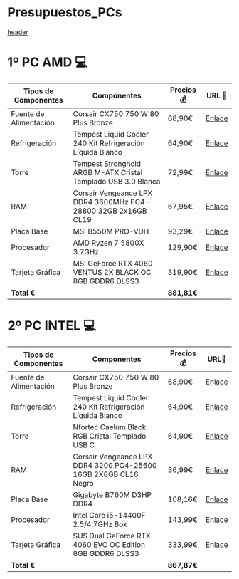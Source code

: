 # Presupuestos_PCs
[header](header.jpeg)
# 1º PC AMD 💻

| Tipos de Componentes       | Componentes                                                                 | Precios 💰   | URL 🔗 |
|--------------------------|----------------------------------------------------------------------------|-----------|-----|
| Fuente de Alimentación   | Corsair CX750  750 W 80 Plus Bronze                               | 68,90€   |  [Enlace]([https://www.pccomponentes.com/fuente-alimentacion-mars-gaming-mpb750si-atx-750w-80-plus-bronze-fuente-alimentacion](https://www.pccomponentes.com/corsair-cx750-750-w-80-plus-bronze?s_kwcid=AL!14405!3!!!!x!!&gad_source=1&gclid=Cj0KCQjwhr6_BhD4ARIsAH1YdjA9UXeJgbEd14SniaTEUg-oedO0_Qr3wGbRfnFB-n2Tlp_MvUxVL-8aAnwIEALw_wcB))  |
| Refrigeración            | Tempest Liquid Cooler 240 Kit Refrigeración Líquida Blanco    | 64,90€   | [Enlace](https://www.pccomponentes.com/tempest-liquid-cooler-240-kit-refrigeracion-liquida-blanco)    |
| Torre                    | Tempest Stronghold ARGB M-ATX Cristal Templado USB 3.0 Blanca                 | 72,99€    |  [Enlace](https://www.pccomponentes.com/tempest-stronghold-argb-m-atx-cristal-templado-usb-30-blanca)   |
| RAM                      | Corsair Vengeance LPX DDR4 3600MHz PC4-28800 32GB 2x16GB CL19                      | 67,95€   |  [Enlace](https://www.pccomponentes.com/corsair-vengeance-lpx-ddr4-3600mhz-pc4-28800-32gb-2x16gb-cl18)   |
| Placa Base               | MSI B550M PRO-VDH                                                          | 93,29€    |  [Enlace](https://www.pccomponentes.com/msi-b550m-pro-vdh)   |
| Procesador               | AMD Ryzen 7 5800X 3.7GHz                                                   | 129,90€   |  [Enlace](https://www.pccomponentes.com/amd-ryzen-5-5600x-37ghz)   |
| Tarjeta Gráfica          | MSI GeForce RTX 4060 VENTUS 2X BLACK OC 8GB GDDR6 DLSS3                  | 319,90€   |  [Enlace](https://www.pccomponentes.com/msi-geforce-rtx-4060-ventus-2x-black-oc-8gb-gddr6-dlss3)   |
| **Total €**                |                                                                            | **881,81€** |   |

# 2º PC INTEL 💻

| Tipos de Componentes       | Componentes                                                                 | Precios 💰   | URL🔗 |
|--------------------------|----------------------------------------------------------------------------|-----------|-----|
| Fuente de Alimentación   | Corsair CX750 750 W 80 Plus Bronze                               | 68,90€    |  [Enlace](https://www.pccomponentes.com/corsair-cx750-750-w-80-plus-bronze)  |
| Refrigeración            | Tempest Liquid Cooler 240 Kit Refrigeración Líquida Blanco    | 64,90€    | [Enlace](https://www.pccomponentes.com/tempest-liquid-cooler-240-kit-refrigeracion-liquida-blanco)    |
| Torre                    | Nfortec Caelum Black RGB Cristal Templado USB C                 | 64,90€    | [Enlace](https://www.pccomponentes.com/torre-pc-nfortec-caelum-black-rgb-cristal-templado-usb-c)    |
| RAM                      | Corsair Vengeance LPX DDR4 3200 PC4-25600 16GB 2X8GB CL16 Negro                       | 36,99€    | [Enlace](https://www.pccomponentes.com/corsair-vengeance-lpx-ddr4-3200-pc4-25600-16gb-2x8gb-cl16-negro)    |
| Placa Base               | Gigabyte B760M D3HP DDR4                                                         | 108,16€    | [Enlace](https://www.pccomponentes.com/placa-base-gigabyte-b760m-d3hp-ddr4)    |
| Procesador               | Intel Core i5-14400F 2.5/4.7GHz Box                                                   | 143,99€   | [Enlace](https://www.pccomponentes.com/intel-core-i5-14400f-25-47ghz-box)    |
| Tarjeta Gráfica          | SUS Dual GeForce RTX 4060 EVO OC Edition 8GB GDDR6 DLSS3 | 333,99€   | [Enlace](https://www.pccomponentes.com/asus-dual-geforce-rtx-4060-evo-oc-edition-8gb-gddr6-dlss3)    |
| **Total €**                |                                                                            | **867,87€** |     |
